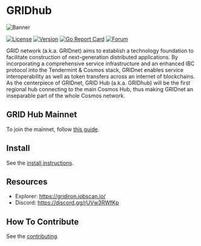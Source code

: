 # GRIDhub

![Banner](https://raw.githubusercontent.com/gridiron-zone/gridiron/master/docs/pics/grid.jpg)

[![License](https://img.shields.io/github/license/gridiron-zone/gridiron.svg)](https://github.com/gridiron-zone/gridiron/blob/master/LICENSE)
[![Version](https://img.shields.io/github/tag/gridiron-zone/gridiron.svg)](https://github.com/gridiron-zone/gridiron/releases)
[![Go Report Card](https://goreportcard.com/badge/github.com/gridiron-zone/gridiron)](https://goreportcard.com/report/github.com/gridiron-zone/gridiron)
[![Forum](https://img.shields.io/discourse/https/forum.irisnet.org/topics.svg)](https://forum.irisnet.org/)

GRID network (a.k.a. GRIDnet) aims to establish a technology foundation to facilitate construction of next-generation distributed applications. By incorporating a comprehensive service infrastructure and an enhanced IBC protocol into the Tendermint & Cosmos stack, GRIDnet enables service interoperability as well as token transfers across an internet of blockchains.
As the centerpiece of GRIDnet, GRID Hub (a.k.a. GRIDhub) will be the first regional hub connecting to the main Cosmos Hub, thus making GRIDnet an inseparable part of the whole Cosmos network.

## GRID Hub Mainnet

To join the mainnet, follow [this guide](https://www.irisnet.org/docs/get-started/mainnet.html).

## Install

See the [install instructions](https://www.irisnet.org/docs/get-started/install.html).

## Resources

* Explorer: <https://gridiron.iobscan.io/>
* Discord: <https://discord.gg/rUVw3RWfKp>

## How To Contribute

See the [contributing](./CONTRIBUTING.md).
